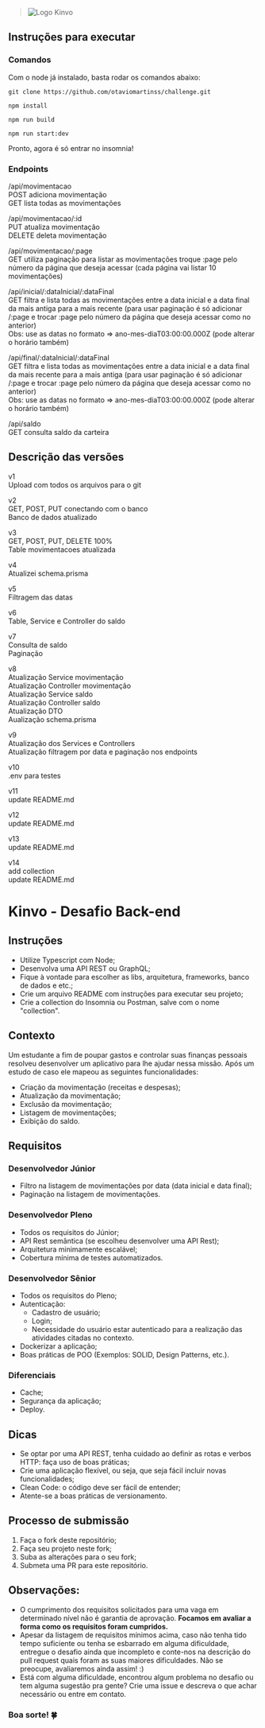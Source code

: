 > ![Logo Kinvo](https://github.com/cbfranca/kinvo-front-end-test/blob/master/logo.svg)

## Instruções para executar

### Comandos

Com o node já instalado, basta rodar os comandos abaixo:

`git clone https://github.com/otaviomartinss/challenge.git`

`npm install`

`npm run build`

`npm run start:dev`

Pronto, agora é só entrar no insomnia!

### Endpoints

/api/movimentacao<br />
  POST adiciona movimentação<br />
  GET lista todas as movimentações<br />

/api/movimentacao/:id<br />
  PUT atualiza movimentação<br />
  DELETE deleta movimentação<br />

/api/movimentacao/:page<br />
  GET utiliza paginação para listar as movimentações troque :page pelo número da página que deseja acessar (cada página vai listar 10 movimentações)<br />

/api/inicial/:dataInicial/:dataFinal<br />
  GET filtra e lista todas as movimentações entre a data inicial e a data final da mais antiga para a mais recente (para usar paginação é só adicionar /:page e trocar :page pelo número da página que deseja acessar como no anterior)<br />
  Obs: use as datas no formato => ano-mes-diaT03:00:00.000Z (pode alterar o horário também)<br />

/api/final/:dataInicial/:dataFinal<br />
  GET filtra e lista todas as movimentações entre a data inicial e a data final da mais recente para a mais antiga (para usar paginação é só adicionar /:page e trocar :page pelo número da página que deseja acessar como no anterior)<br />
  Obs: use as datas no formato => ano-mes-diaT03:00:00.000Z (pode alterar o horário também)<br />

/api/saldo<br />
  GET consulta saldo da carteira



## Descrição das versões
v1 <br />
Upload com todos os arquivos para o git<br />

v2<br />
GET, POST, PUT conectando com o banco<br />
Banco de dados atualizado<br />

v3<br />
GET, POST, PUT, DELETE 100%<br />
Table movimentacoes atualizada<br />

v4<br />
Atualizei schema.prisma<br />

v5<br />
Filtragem das datas<br />

v6<br />
Table, Service e Controller do saldo<br />

v7<br />
Consulta de saldo<br />
Paginação<br />

v8<br />
Atualização Service movimentação<br />
Atualização Controller movimentação<br />
Atualização Service saldo<br />
Atualização Controller saldo<br />
Atualização DTO<br />
Aualização schema.prisma<br />

v9<br />
Atualização dos Services e Controllers<br />
Atualização filtragem por data e paginação nos endpoints<br />

v10<br />
.env para testes<br />

v11<br />
update README.md<br />

v12<br />
update README.md<br />

v13<br />
update README.md<br />

v14<br />
add collection<br />
update README.md<br />









# Kinvo - Desafio Back-end

## Instruções

- Utilize Typescript com Node;
- Desenvolva uma API REST ou GraphQL;
- Fique à vontade para escolher as libs, arquitetura, frameworks, banco de dados e etc.;
- Crie um arquivo README com instruções para executar seu projeto;
- Crie a collection do Insomnia ou Postman, salve com o nome "collection".

## Contexto

Um estudante a fim de poupar gastos e controlar suas finanças pessoais resolveu desenvolver um aplicativo para lhe ajudar nessa missão. Após um estudo de caso ele mapeou as seguintes funcionalidades:

- Criação da movimentação (receitas e despesas);
- Atualização da movimentação;
- Exclusão da movimentação;
- Listagem de movimentações;
- Exibição do saldo.

## Requisitos

### Desenvolvedor Júnior

- Filtro na listagem de movimentações por data (data inicial e data final);
- Paginação na listagem de movimentações.

### Desenvolvedor Pleno

- Todos os requisitos do Júnior;
- API Rest semântica (se escolheu desenvolver uma API Rest);
- Arquitetura minimamente escalável;
- Cobertura mínima de testes automatizados.

### Desenvolvedor Sênior

- Todos os requisitos do Pleno;
- Autenticação:
  - Cadastro de usuário;
  - Login;
  - Necessidade do usuário estar autenticado para a realização das atividades citadas no contexto.
- Dockerizar a aplicação;
- Boas práticas de POO (Exemplos: SOLID, Design Patterns, etc.).

### Diferenciais

- Cache;
- Segurança da aplicação;
- Deploy.

## Dicas

- Se optar por uma API REST, tenha cuidado ao definir as rotas e verbos HTTP: faça uso de boas práticas;
- Crie uma aplicação flexível, ou seja, que seja fácil incluir novas funcionalidades;
- Clean Code: o código deve ser fácil de entender;
- Atente-se a boas práticas de versionamento.

## Processo de submissão

1. Faça o fork deste repositório;
2. Faça seu projeto neste fork;
3. Suba as alterações para o seu fork;
4. Submeta uma PR para este repositório.

## Observações:

* O cumprimento dos requisitos solicitados para uma vaga em determinado nível não é garantia de aprovação. <strong>Focamos em avaliar a forma como os requisitos foram cumpridos.</strong>
* Apesar da listagem de requisitos mínimos acima, caso não tenha tido tempo suficiente ou tenha se esbarrado em alguma dificuldade, entregue o desafio ainda que incompleto e conte-nos na descrição do pull request quais foram as suas maiores dificuldades. Não se preocupe, avaliaremos ainda assim! :)
* Está com alguma dificuldade, encontrou algum problema no desafio ou tem alguma sugestão pra gente? Crie uma issue e descreva o que achar necessário ou entre em contato.

### Boa sorte! 🍀

